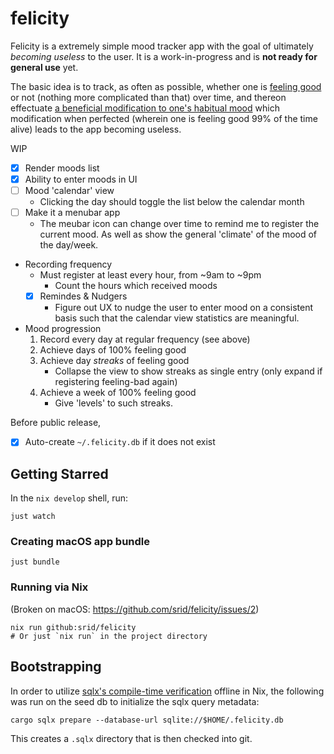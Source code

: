 # felicity

Felicity is a extremely simple mood tracker app with the goal of ultimately *becoming useless* to the user. It is a work-in-progress and is **not ready for general use** yet.

The basic idea is to track, as often as possible, whether one is [feeling good](https://srid.ca/feeling-good) or not (nothing more complicated than that) over time, and thereon effectuate [a beneficial modification to one's habitual mood](https://srid.ca/affective-awareness) which modification when perfected (wherein one is feeling good 99% of the time alive) leads to the app becoming useless.

WIP

- [x] Render moods list
- [x] Ability to enter moods in UI
- [ ] Mood 'calendar' view
    - Clicking the day should toggle the list below the calendar month
- [ ] Make it a menubar app
    - The meubar icon can change over time to remind me to register the current mood. As well as show the general 'climate' of the mood of the day/week.
- Recording frequency
    - Must register at least every hour, from ~9am to ~9pm
        - Count the hours which received moods
    - [x] Remindes & Nudgers
        - Figure out UX to nudge the user to enter mood on a consistent basis such that the calendar view statistics are meaningful.
- Mood progression
    1. Record every day at regular frequency (see above)
    1. Achieve days of 100% feeling good
    1. Achieve day *streaks* of feeling good
        - Collapse the view to show streaks as single entry (only expand if registering feeling-bad again)
    1. Achieve a week of 100% feeling good
        - Give 'levels' to such streaks.

Before public release,

- [x] Auto-create `~/.felicity.db` if it does not exist

## Getting Starred

In the `nix develop` shell, run:

```
just watch
```

### Creating macOS app bundle

```
just bundle
```

### Running via Nix

(Broken on macOS: https://github.com/srid/felicity/issues/2)

```
nix run github:srid/felicity
# Or just `nix run` in the project directory
```

## Bootstrapping

In order to utilize [sqlx's compile-time verification](https://github.com/launchbadge/sqlx#compile-time-verification) offline in Nix, the following was run on the seed db to initialize the sqlx query metadata:

```
cargo sqlx prepare --database-url sqlite://$HOME/.felicity.db
```

This creates a `.sqlx` directory that is then checked into git.